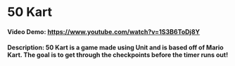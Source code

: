 # 50 Kart
#### Video Demo:  <https://www.youtube.com/watch?v=1S3B6ToDj8Y>
#### Description: 50 Kart is a game made using Unit and is based off of Mario Kart. The goal is to get through the checkpoints before the timer runs out! 
